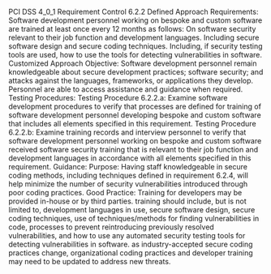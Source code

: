PCI DSS 4_0_1 Requirement Control 6.2.2 Defined Approach Requirements: Software development personnel working on bespoke and custom software are trained at least once every 12 months as follows: On software security relevant to their job function and development languages. Including secure software design and secure coding techniques. Including, if security testing tools are used, how to use the tools for detecting vulnerabilities in software. Customized Approach Objective: Software development personnel remain knowledgeable about secure development practices; software security; and attacks against the languages, frameworks, or applications they develop. Personnel are able to access assistance and guidance when required. Testing Procedures: Testing Procedure 6.2.2.a: Examine software development procedures to verify that processes are defined for training of software development personnel developing bespoke and custom software that includes all elements specified in this requirement. Testing Procedure 6.2.2.b: Examine training records and interview personnel to verify that software development personnel working on bespoke and custom software received software security training that is relevant to their job function and development languages in accordance with all elements specified in this requirement. Guidance: Purpose: Having staff knowledgeable in secure coding methods, including techniques defined in requirement 6.2.4, will help minimize the number of security vulnerabilities introduced through poor coding practices. Good Practice: Training for developers may be provided in-house or by third parties. training should include, but is not limited to, development languages in use, secure software design, secure coding techniques, use of techniques/methods for finding vulnerabilities in code, processes to prevent reintroducing previously resolved vulnerabilities, and how to use any automated security testing tools for detecting vulnerabilities in software. as industry-accepted secure coding practices change, organizational coding practices and developer training may need to be updated to address new threats.